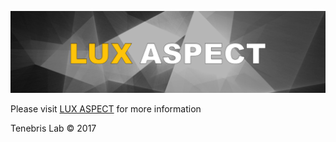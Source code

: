![alt tag](/LUXAspect.png)


Please visit [LUX ASPECT](http://www.luxaspect.com) for more information 

Tenebris Lab © 2017

